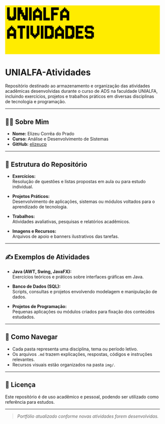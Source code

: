 ![BANNER](./Img/UNIALFAATIVIDADES.png)

# UNIALFA-Atividades

Repositório destinado ao armazenamento e organização das atividades acadêmicas desenvolvidas durante o curso de ADS na faculdade UNIALFA, incluindo exercícios, projetos e trabalhos práticos em diversas disciplinas de tecnologia e programação.

---

## 👨‍💻 Sobre Mim

- **Nome:** Elizeu Corrêa do Prado
- **Curso:** Análise e Desenvolvimento de Sistemas
- **GitHub:** [elizeucp](https://github.com/elizeucp)

---

## 📁 Estrutura do Repositório

- **Exercícios:**  
  Resolução de questões e listas propostas em aula ou para estudo individual.

- **Projetos Práticos:**  
  Desenvolvimento de aplicações, sistemas ou módulos voltados para o aprendizado de tecnologia.

- **Trabalhos:**  
  Atividades avaliativas, pesquisas e relatórios acadêmicos.

- **Imagens e Recursos:**  
  Arquivos de apoio e banners ilustrativos das tarefas.

---

## ✍️ Exemplos de Atividades

- **Java (AWT, Swing, JavaFX):**  
  Exercícios teóricos e práticos sobre interfaces gráficas em Java.

- **Banco de Dados (SQL):**  
  Scripts, consultas e projetos envolvendo modelagem e manipulação de dados.

- **Projetos de Programação:**  
  Pequenas aplicações ou módulos criados para fixação dos conteúdos estudados.

---

## 🚀 Como Navegar

- Cada pasta representa uma disciplina, tema ou período letivo.
- Os arquivos `.md` trazem explicações, respostas, códigos e instruções relevantes.
- Recursos visuais estão organizados na pasta `img/`.

---

## 📄 Licença

Este repositório é de uso acadêmico e pessoal, podendo ser utilizado como referência para estudos.

---

> *Portfólio atualizado conforme novas atividades forem desenvolvidas.*
